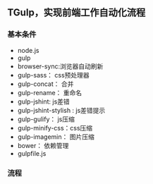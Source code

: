## TGulp，实现前端工作自动化流程

### 基本条件
+ node.js
+ gulp
+ browser-sync:浏览器自动刷新
+ gulp-sass： css预处理器
+ gulp-concat： 合并
+ gulp-rename： 重命名
+ gulp-jshint: js差错
+ gulp-jshint-stylish : js差错提示
+ gulp-gulify： js压缩
+ gulp-minify-css：css压缩
+ gulp-imagemin： 图片压缩
+ bower： 依赖管理
+ gulpfile.js

### 流程



